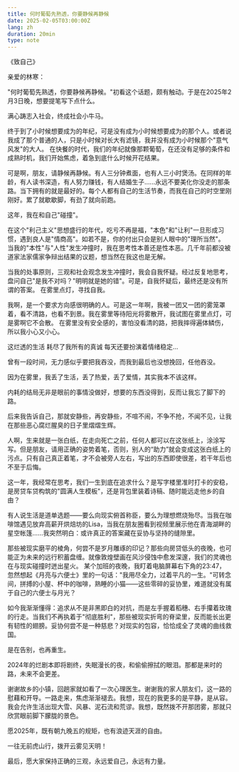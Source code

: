 ```yaml
---
title: 何时葡萄先熟透，你要静候再静候
date: 2025-02-05T03:00:00Z
lang: zh
duration: 20min
type: note
---
```


《致自己》

亲爱的林寒：

"何时葡萄先熟透，你要静候再静候。"初看这个话题，颇有触动。于是在2025年2月3日晚，想要提笔写下点什么。

满心踌志入社会，终成社会小牛马。

终于到了小时候想要成为的年纪，可是没有成为小时候想要成为的那个人。或者说我成了那个普通的人，只是小时候对长大有滤镜，我并没有成为小时候那个"意气风发"的大人。
在快餐的时代，我们的年纪就像那颗葡萄，在还没有足够的条件和成熟时机，我们开始焦虑，着急到底什么时候开花结果。

可是啊，朋友，请静候再静候。有人三分钟煮面，也有人三小时煲汤。在同样的年龄，有人读书深造，有人努力赚钱，有人结婚生子......永远不要美化你没走的那条路。当下拥有的就是最好的。每个人都有自己的生活节奏，而我在自己的时空里刚刚好。累了就歇歇脚，有劲了就向前跑。

这年，我在和自己"碰撞"。

在这个"利己主义"思想盛行的年代，吃亏不再是福，"本色"和"让利"一旦形成习惯，遇到良人是"情商高"。如若不是，你的付出只会是别人眼中的"理所当然"。
当我的"本性"与"人性"发生冲撞时，我在思考性本善还是性本恶。几千年前都没被道家法家儒家争辩出结果的议题，想当然在我这也是无解。

当我的处事原则，三观和社会观念发生冲撞时，我会自我怀疑。经过反复地思考，盘问自己"是我不对吗？"明明就是她的错"。可是，自我怀疑后，最终还是没有所谓的答案。
在雾里点灯，寻找自我。

我啊，是一个要求方向感很明确的人。可是这一年啊，我被一团又一团的雾笼罩着，看不清路，也看不到景。我在雾里等待阳光将雾散开，我试图在雾里点灯，可是雾啊它不会散。
在雾里没有安全感的，害怕没看清的路，把我摔得遍体鳞伤，所以我小心又小心。

这烂透的生活 耗尽了我所有的真诚 每天还要扮演着情绪稳定…

曾有一段时间，无力感似乎要把我吞没，而我到最后也没想挽回，任他吞没。

因为在雾里，我丢了生活，丢了热爱，丢了爱情，其实我本不该这样。

内耗的结局无非是眼前的事情没做好，想要的东西没得到，反而让我忘了脚下的路。

后来我告诉自己，那就安静些，再安静些，不喧不闹，不争不抢，不闻不见，让我在那些恶心腐烂腥臭的日子里熠熠生辉。

人啊，生来就是一张白纸，在走向死亡之前，任何人都可以在这张纸上，涂涂写写。但是朋友，请用正确的姿势着笔，否则，别人的“助力”就会变成这张白纸上的污点。只有自己真正着笔，才不会被旁人左右，写出的东西即使很差，若干年后也不至于后悔。

这一年，我经常在思考，我们一生到底在追求什么？是写字楼里准时打卡的安稳，是房贷车贷构筑的"圆满人生模板"，还是背包里装着诗稿、随时能远走他乡的自由？

有人说生活是道单选题——要么向现实俯首称臣，要么为理想燃烧殆尽。当我在咖啡馆遇见放弃高薪开烘焙坊的Lisa，当我在朋友圈看到视频里展示他在青海湖畔的星空帐篷......我突然明白：或许真正的答案藏在妥协与坚持的缝隙里。

那些被现实磨平的棱角，何尝不是岁月雕琢的印记？那些向房贷低头的夜晚，也可能正为未来的远行积蓄盘缠。就像敦煌壁画在风沙侵蚀中愈发深邃，我们的灵魂也在与现实碰撞时迸出星火。
某个加班的夜晚，我盯着电脑屏幕右下角的23:47，忽然想起《月亮与六便士》里的一句话："我用尽全力，过着平凡的一生。"可转念间，拼搏的小屋、杯中的咖啡，熟睡的小猫——这些零碎的妥协里，难道就没有属于自己的六便士与月光？

如今我渐渐懂得：追求从不是非黑即白的对抗，而是左手握着稻穗、右手攥着玫瑰的行走。当我们不再执着于"彻底胜利"，那些被现实折弯的脊梁里，反而能长出更有韧性的翅膀。妥协何尝不是一种慈悲？对现实的包容，恰恰成全了灵魂的曲线救国。

是在告别，也再重生。

2024年的烂剧本即将剧终，失眠漫长的夜，和偷偷擦拭的眼泪。那都是来时的路，未来不会更差。

谢谢故乡的小镇，回趟家就如看了一次心理医生。谢谢我的家人朋友们，这一路的慰藉和开导。一路走来，焦虑渐渐褪去。我想，现在的我更多的是平静，是从容。我会允许生活出现大雪、风暴、泥石流和荒谬。我想，既然拨不开那团雾，那就只欣赏眼前脚下朦胧的景色。

愿2025年，既有朝九晚五的规矩，也有浪迹天涯的自由。

一往无前虎山行，拨开云雾见天明！

最后，愿大家保持正确的三观，永远爱自己，永远有力量。
